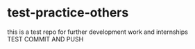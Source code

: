 # test-practice-others
this is a test repo for further development work and internships
<br>
TEST COMMIT AND PUSH
